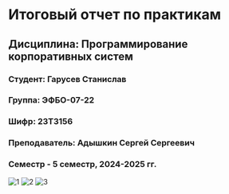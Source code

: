 # Итоговый отчет по практикам
## Дисциплина: Программирование корпоративных систем
### Студент: Гарусев Станислав
### Группа: ЭФБО-07-22
### Шифр: 23Т3156
### Преподаватель: Адышкин Сергей Сергеевич
### Семестр - 5 семестр, 2024-2025 гг.
![1](https://github.com/user-attachments/assets/27b3c232-53f9-4963-8d10-25c8705e3801)
![2](https://github.com/user-attachments/assets/d3a91a21-9b27-42b2-b6d9-e85e03248067)
![3](https://github.com/user-attachments/assets/890a5b2b-d99b-463b-bd4a-da27faaac1ae)
